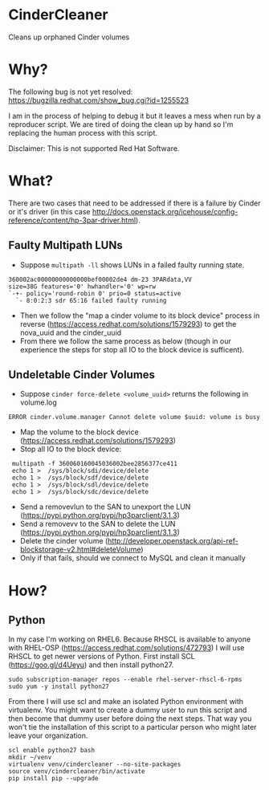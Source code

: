 # CinderCleaner
Cleans up orphaned Cinder volumes

# Why?
The following bug is not yet resolved: https://bugzilla.redhat.com/show_bug.cgi?id=1255523

I am in the process of helping to debug it but it leaves a mess
when run by a reproducer script. We are tired of doing the clean up
by hand so I'm replacing the human process with this script. 

Disclaimer: This is not supported Red Hat Software. 

# What?
There are two cases that need to be addressed if there is a failure by
Cinder or it's driver (in this case
http://docs.openstack.org/icehouse/config-reference/content/hp-3par-driver.html).


## Faulty Multipath LUNs

- Suppose `multipath -ll` shows LUNs in a failed faulty running state. 
~~~
360002ac00000000000000bef00002de4 dm-23 3PARdata,VV
size=38G features='0' hwhandler='0' wp=rw
`-+- policy='round-robin 0' prio=0 status=active
  `- 8:0:2:3 sdr 65:16 failed faulty running
~~~
- Then we follow the "map a cinder volume to its block device" process
  in reverse (https://access.redhat.com/solutions/1579293) to get the
  nova_uuid and the cinder_uuid 
- From there we follow the same process as below (though in our
  experience the steps for stop all IO to the block device is
  sufficent). 

## Undeletable Cinder Volumes
- Suppose `cinder force-delete <volume_uuid>` returns the following in volume.log 
~~~
ERROR cinder.volume.manager Cannot delete volume $uuid: volume is busy
~~~
- Map the volume to the block device (https://access.redhat.com/solutions/1579293)
- Stop all IO to the block device:
~~~
 multipath -f 360060160045036002bee2856377ce411
 echo 1 >  /sys/block/sdi/device/delete
 echo 1 >  /sys/block/sdf/device/delete
 echo 1 >  /sys/block/sdl/device/delete
 echo 1 >  /sys/block/sdc/device/delete
~~~
- Send a removevlun to the SAN to unexport the LUN (https://pypi.python.org/pypi/hp3parclient/3.1.3)
- Send a removevv to the SAN to delete the LUN (https://pypi.python.org/pypi/hp3parclient/3.1.3)
- Delete the cinder volume (http://developer.openstack.org/api-ref-blockstorage-v2.html#deleteVolume)
- Only if that fails, should we connect to MySQL and clean it manually

# How?

## Python 

In my case I'm working on RHEL6. Because RHSCL is available to anyone
with RHEL-OSP (https://access.redhat.com/solutions/472793) I will use
RHSCL to get newer versions of Python. First install SCL 
(https://goo.gl/d4Ueyu) and then install python27. 
~~~
sudo subscription-manager repos --enable rhel-server-rhscl-6-rpms
sudo yum -y install python27
~~~
From there I will use scl and make an isolated Python environment with
virtualenv. You might want to create a dummy user to run this script
and then become that dummy user before doing the next steps. That way
you won't tie the installation of this script to a particular person
who might later leave your organization. 
~~~
scl enable python27 bash
mkdir ~/venv
virtualenv venv/cindercleaner --no-site-packages
source venv/cindercleaner/bin/activate
pip install pip --upgrade
~~~

